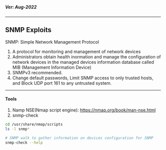<h5><em>Ver: Aug-2022</em></h5>

---

<h2>SNMP Exploits</h2>

SNMP: Simple Network Management Protocol

1. A protocol for monitoring and management of network devices
2. Administrators obtain health inormation and manage the configuration of network devices in the managed devices information database called MIB (Management Information Device)
3. SNMPv3 recommended.
4. Change default passwords, Limit SNMP access to only trusted hosts, and Block UDP port 161 to any untrusted system.

---

<h4>Tools</h4>

1. Namp NSE(Nmap script engine): https://nmap.org/book/man-nse.html
2. snmp-check

```sh
cd /usr/share/nmap/scripts
ls -l snmp*

# SNMP walk to gather information on devices configuration for SNMP
snmp-check --help

```
